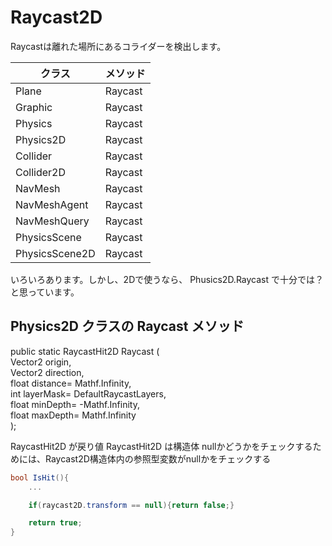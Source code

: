 # Raycast2D

Raycastは離れた場所にあるコライダーを検出します。

| クラス | メソッド |
| ---- | ---- |
| Plane | Raycast |
| Graphic | Raycast |
| Physics | Raycast |
| Physics2D | Raycast |
| Collider | Raycast |
| Collider2D | Raycast |
| NavMesh | Raycast |
| NavMeshAgent | Raycast |
| NavMeshQuery | Raycast |
| PhysicsScene | Raycast |
| PhysicsScene2D | Raycast |

いろいろあります。しかし、2Dで使うなら、 Phusics2D.Raycast で十分では？　と思っています。

## Physics2D クラスの Raycast メソッド

public static RaycastHit2D Raycast (<br>
	Vector2 origin,<br>
 	Vector2 direction,<br>
  	float distance= Mathf.Infinity,<br>
   	int layerMask= DefaultRaycastLayers,<br>
    	float minDepth= -Mathf.Infinity,<br>
     	float maxDepth= Mathf.Infinity<br>
);<br>


RaycastHit2D が戻り値
RaycastHit2D は構造体
nullかどうかをチェックするためには、Raycast2D構造体内の参照型変数がnullかをチェックする
``` c#
bool IsHit(){
	...

	if(raycast2D.transform == null){return false;}

	return true;
}
```
